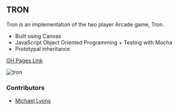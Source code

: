 ## TRON

Tron is an implementation of the two player Arcade game, Tron. 

  * Built using Canvas
  * JavaScript Object Oriented Programming + Testing with Mocha
  * Prototypal inheritance

[GH Pages Link](https://michaelyons.github.io/game-time/)

![tron](https://user-images.githubusercontent.com/35910428/47128086-22070400-d24d-11e8-84aa-b03dc63e19af.gif)

### Contributors
* [Michael Lyons](https://github.com/michaelyons)
